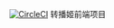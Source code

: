 [![CircleCI](https://circleci.com/gh/nekoteaparty/Alice-Website.svg?style=svg)](https://circleci.com/gh/nekoteaparty/Alice-Website)
转播姬前端项目
